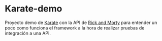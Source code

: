 # Karate-demo

Proyecto demo de [Karate](https://github.com/karatelabs/karate) con la API de [Rick and Morty](https://rickandmortyapi.com/)
para entender un poco como funciona el framework a la hora de realizar pruebas de integración a una API.


